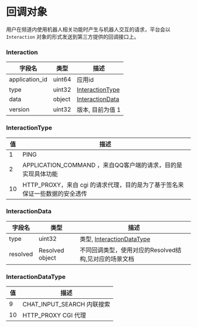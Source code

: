 # 回调对象

用户在频道内使用机器人相关功能时产生与机器人交互的请求，平台会以 `Interaction` 对象的形式发送到第三方提供的回调接口上。

### Interaction

| 字段名         | 类型                                     | 描述             |
| ---            | ---                                      | ---              |
| application_id | uint64                                   | 应用id           |
| type           | uint32                                   |  [InteractionType](#InteractionType) |
| data           | object                                    | [InteractionData](#InteractionData)        |
| version        | uint32                                   | 版本, 目前为值 1 |

### InteractionType

| 值       | 描述           |
| ------------ | -----------------    |
| 1            | PING |
| 2            | APPLICATION_COMMAND ，来自QQ客户端的请求，目的是实现具体功能 |
| 10            | HTTP_PROXY，来自 cgi 的请求代理，目的是为了基于签名来保证一些数据的安全透传  |


### InteractionData

| 字段名      | 类型                                | 描述         |
| ----------- | ------------------------------------| ------------ |
| type        | uint32                              | 类型, [InteractionDataType](#InteractionDataType)|
| resolved    | Resolved object                     | 不同回调类型，使用对应的Resolved结构,见对应的场景文档 |

### InteractionDataType

| 值       | 描述           |
| ------------ | ----------------- |
| 9            | CHAT_INPUT_SEARCH 内联搜索|
| 10           | HTTP_PROXY CGI 代理 |
